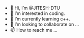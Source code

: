 - 👋 Hi, I’m @JITESH-DTU
- 👀 I’m interested in coding.
- 🌱 I’m currently learning c++.
- 💞️ I’m looking to collaborate on ...
- 📫 How to reach me ...

<!---
JITESH-DTU/JITESH-DTU is a ✨ special ✨ repository because its `README.md` (this file) appears on your GitHub profile.
You can click the Preview link to take a look at your changes.
--->
